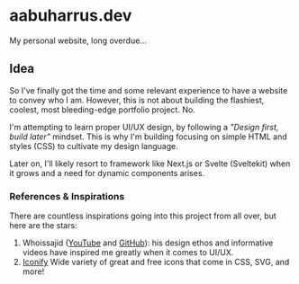 # aabuharrus.dev
My personal website, long overdue...

## Idea
So I've finally got the time and some relevant experience to have a website to convey who I am.
However, this is not about building the flashiest, coolest, most bleeding-edge portfolio project. No.

I'm attempting to learn proper UI/UX design, by following a *"Design first, build later"* mindset. This is why I'm building focusing on simple HTML and styles (CSS) to cultivate my design language.

Later on, I'll likely resort to framework like Next.js or Svelte (Sveltekit) when it grows and a need for dynamic components arises.



### References & Inspirations
There are countless inspirations going into this project from all over, but here are the stars:

1. Whoissajid ([YouTube](https://www.youtube.com/@whosajid) and [GitHub](https://github.com/whosajid)): his design ethos and informative videos have inspired me greatly when it comes to UI/UX.
2. [Iconify](https://icon-sets.iconify.design/) Wide variety of great and free icons that come in CSS, SVG, and more! 
